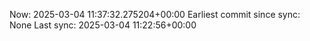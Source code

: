 Now: 2025-03-04 11:37:32.275204+00:00 Earliest commit since sync: None Last sync: 2025-03-04 11:22:56+00:00
